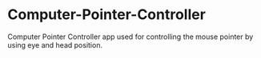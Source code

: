 # Computer-Pointer-Controller
Computer Pointer Controller app used for controlling the mouse pointer by using eye and head position.
